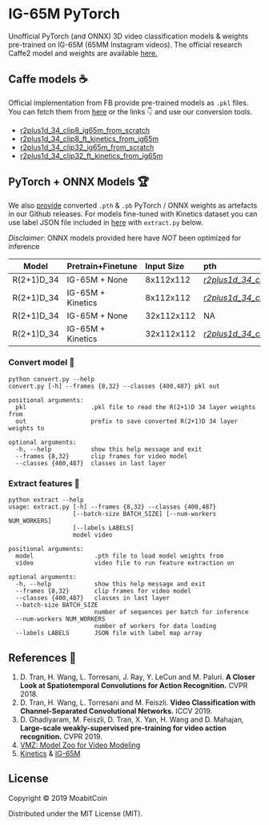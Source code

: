 # IG-65M PyTorch

Unofficial PyTorch (and ONNX) 3D video classification models & weights pre-trained on IG-65M (65MM Instagram videos). The official research Caffe2 model and weights are available [here.](https://github.com/facebookresearch/vmz)

## Caffe models :coffee:
Official implementation from FB provide pre-trained models as `.pkl` files. You can fetch them from [here](https://github.com/facebookresearch/VMZ/blob/master/tutorials/model_zoo.md#r21d-34) or the links :point_down: and use our conversion tools.

- [r2plus1d_34_clip8_ig65m_from_scratch](https://www.dropbox.com/s/y8vx3gihhsd8f5b/r2plus1d_34_clip32_ig65m_from_scratch_f102649996.pkl?)
- [r2plus1d_34_clip8_ft_kinetics_from_ig65m](https://www.dropbox.com/s/p81twy88kwrrcop/r2plus1d_34_clip8_ft_kinetics_from_ig65m_%20f128022400.pkl)
- [r2plus1d_34_clip32_ig65m_from_scratch](https://www.dropbox.com/s/y8vx3gihhsd8f5b/r2plus1d_34_clip32_ig65m_from_scratch_f102649996.pkl)
- [r2plus1d_34_clip32_ft_kinetics_from_ig65m](https://www.dropbox.com/s/z41ff7vs0bzf6b8/r2plus1d_34_clip32_ft_kinetics_from_ig65m_%20f106169681.pkl)

## PyTorch + ONNX Models :trophy:

We also [provide](https://github.com/moabitcoin/ig65m-pytorch/releases) converted `.pth` & `.pb` PyTorch / ONNX weights as artefacts in our Github releases. For models fine-tuned with Kinetics dataset you can use label JSON file included in [here](https://github.com/Showmax/kinetics-downloader/blob/68bd8bc3b9e30da83db9e34cb7d867dcda705cb4/resources/classes.json) with `extract.py` below. 

*Disclaimer*: ONNX models provided here have *NOT* been optimized for inference

| Model  | Pretrain\+Finetune  | Input Size | pth | onnx |
|-------------|:-------------------------|:----------|:-----------------------------------------------|:-------------------------------------------|
|  R(2+1)D_34   | IG-65M + None          |  8x112x112 | [*r2plus1d_34_clip8_ig65m_from_scratch_9bae36ae.pth*](https://github.com/moabitcoin/ig65m-pytorch/releases/download/v1.0.0/r2plus1d_34_clip8_ig65m_from_scratch_9bae36ae.pth)    | [*r2plus1d_34_clip8_ig65m_from_scratch_748ab053.pb*](https://github.com/moabitcoin/ig65m-pytorch/releases/download/v1.0.0/r2plus1d_34_clip8_ig65m_from_scratch_748ab053.pb)     |
|  R(2+1)D_34   | IG-65M + Kinetics  |  8x112x112 | [*r2plus1d_34_clip8_ft_kinetics_from_ig65m_0aa0550b.pth*](https://github.com/moabitcoin/ig65m-pytorch/releases/download/v1.0.0/r2plus1d_34_clip8_ft_kinetics_from_ig65m_0aa0550b.pth)  | [*r2plus1d_34_clip8_ft_kinetics_from_ig65m_625d61b3.pb*](https://github.com/moabitcoin/ig65m-pytorch/releases/download/v1.0.0/r2plus1d_34_clip8_ft_kinetics_from_ig65m_625d61b3.pb) |
|  R(2+1)D_34   | IG-65M + None       | 32x112x112 | NA                                              | NA                                            |
|  R(2+1)D_34   | IG-65M + Kinetics  | 32x112x112 | [*r2plus1d_34_clip32_ft_kinetics_from_ig65m_ade133f1.pth*](https://github.com/moabitcoin/ig65m-pytorch/releases/download/v1.0.0/r2plus1d_34_clip32_ft_kinetics_from_ig65m_ade133f1.pth) | [*r2plus1d_34_clip32_ft_kinetics_from_ig65m_10f4c3bf.pb*](https://github.com/moabitcoin/ig65m-pytorch/releases/download/v1.0.0/r2plus1d_34_clip32_ft_kinetics_from_ig65m_10f4c3bf.pb)  |


### Convert model :spaghetti:
```
python convert.py --help
convert.py [-h] --frames {8,32} --classes {400,487} pkl out

positional arguments:
  pkl                  .pkl file to read the R(2+1)D 34 layer weights from
  out                  prefix to save converted R(2+1)D 34 layer weights to

optional arguments:
  -h, --help           show this help message and exit
  --frames {8,32}      clip frames for video model
  --classes {400,487}  classes in last layer
```

### Extract features :cookie:

```
python extract --help
usage: extract.py [-h] --frames {8,32} --classes {400,487}
                  [--batch-size BATCH_SIZE] [--num-workers NUM_WORKERS]
                  [--labels LABELS]
                  model video

positional arguments:
  model                 .pth file to load model weights from
  video                 video file to run feature extraction on

optional arguments:
  -h, --help            show this help message and exit
  --frames {8,32}       clip frames for video model
  --classes {400,487}   classes in last layer
  --batch-size BATCH_SIZE
                        number of sequences per batch for inference
  --num-workers NUM_WORKERS
                        number of workers for data loading
  --labels LABELS       JSON file with label map array
```

## References :book:
1. D. Tran, H. Wang, L. Torresani, J. Ray, Y. LeCun and M. Paluri. **A Closer Look at Spatiotemporal Convolutions for Action Recognition.** CVPR 2018.
2. D. Tran, H. Wang, L. Torresani and M. Feiszli. **Video Classification with Channel-Separated Convolutional Networks.** ICCV 2019.
3. D. Ghadiyaram, M. Feiszli, D. Tran, X. Yan, H. Wang and D. Mahajan, **Large-scale weakly-supervised pre-training for video action recognition.** CVPR 2019.
4. [VMZ: Model Zoo for Video Modeling](https://github.com/facebookresearch/vmz)
5. [Kinetics](https://arxiv.org/abs/1705.06950) & [IG-65M](https://arxiv.org/abs/1905.00561)


## License

Copyright © 2019 MoabitCoin

Distributed under the MIT License (MIT).
